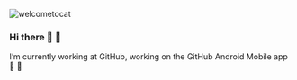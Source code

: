 ![welcometocat](https://user-images.githubusercontent.com/3252375/145449278-97c54a96-dc78-406c-9e5b-66166b440026.png)

### Hi there 👋 🦄

I’m currently working at GitHub, working on the GitHub Android Mobile app 🐙 📱
